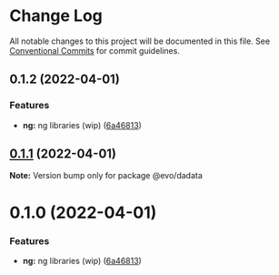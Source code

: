 # Change Log

All notable changes to this project will be documented in this file.
See [Conventional Commits](https://conventionalcommits.org) for commit guidelines.

## 0.1.2 (2022-04-01)


### Features

* **ng:** ng libraries (wip) ([6a46813](https://github.com/evotor/evo-frontend/commit/6a4681319e929ff48bab235d24dda70d7a333dca))





## [0.1.1](https://github.com/evotor/evo-frontend/compare/@evo/dadata@0.1.0...@evo/dadata@0.1.1) (2022-04-01)

**Note:** Version bump only for package @evo/dadata





# 0.1.0 (2022-04-01)


### Features

* **ng:** ng libraries (wip) ([6a46813](https://github.com/evotor/evo-frontend/commit/6a4681319e929ff48bab235d24dda70d7a333dca))
